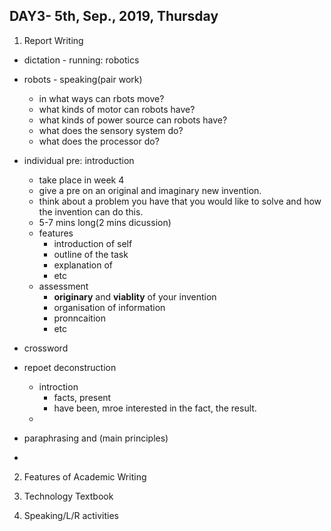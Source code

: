 ## DAY3- 5th, Sep., 2019, Thursday

1. Report Writing 

- dictation - running: robotics 
- robots - speaking(pair work)
  - in what ways can rbots move?
  - what kinds of motor can robots have?
  - what kinds of power source can robots have?
  - what does the sensory system do?
  - what does the processor do?
  
- individual pre: introduction
  - take place in week 4
  - give a pre on an original and imaginary new invention.
  - think about a problem you have that you would like to solve and how the invention can do this.
  - 5-7 mins long(2 mins dicussion)
  - features 
    - introduction of self
    - outline of the task
    - explanation of
    - etc
   - assessment 
      - **originary** and **viablity** of your invention
      - organisation of information
      - pronncaition 
      - etc

- crossword
- repoet deconstruction
  - introction 
    - facts, present 
    - have been, mroe interested in the fact, the result.
  - 
- paraphrasing and  (main principles)
- 


2. Features of Academic Writing

3. Technology Textbook

4. Speaking/L/R activities




